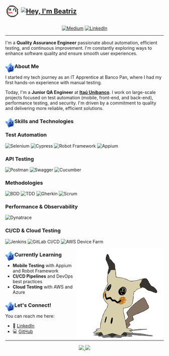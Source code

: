 ## <p align="left"><img align="center" alt="Gif-boo" height="45" src="img/gifs/boo.gif">    <a href="https://git.io/typing-svg"><img align="center" src="https://readme-typing-svg.herokuapp.com?font=Libre+Baskerville&pause=1000&color=74A8FD&vCenter=true&width=435&lines=%F0%9D%91%AF%F0%9D%92%86%F0%9D%92%9A%2C+%F0%9D%91%B0'%F0%9D%92%8E+%F0%9D%91%A9%F0%9D%92%86%F0%9D%92%82%F0%9D%92%95%F0%9D%92%93%F0%9D%92%8A%F0%9D%92%9B" alt="Hey, I'm Beatriz" /></a></p>

<div style="display: inline_block" align="center">
  <a href="https://medium.com/@ibtriz" target="_blank"><img align="center" src="https://raw.githubusercontent.com/rahuldkjain/github-profile-readme-generator/master/src/images/icons/Social/medium.svg" alt="Medium" height="30" width="40" /></a>
  <a href="https://www.linkedin.com/in/beatriz-francelino-borges-carneiro/" target="_blank"><img align="center" src="https://raw.githubusercontent.com/rahuldkjain/github-profile-readme-generator/master/src/images/icons/Social/linked-in-alt.svg" alt="LinkedIn" height="28" width="40" /></a>
</div>

---

I'm a **Quality Assurance Engineer** passionate about automation, efficient testing, and continuous improvement. I'm constantly exploring ways to enhance software quality and ensure smooth user experiences.

### <img align="left" alt="•" height="30" src="img/png/blue_luma__super_mario_galaxy__png_by_sylvanbey_dfwxwsw-pre.png">About Me

I started my tech journey as an IT Apprentice at Banco Pan, where I had my first hands-on experience with manual testing.

Today, I'm a **Junior QA Engineer** at **[Itaú Unibanco](https://www.linkedin.com/company/itau/mycompany/)**. I work on large-scale projects focused on test automation (mobile, front-end, and back-end), performance testing, and security. I'm driven by a commitment to quality and delivering more reliable, efficient solutions.

### <img align="left" alt="•" height="30" src="img/png/blue_luma__super_mario_galaxy__png_by_sylvanbey_dfwxwsw-pre.png">Skills and Technologies

### **Test Automation**  
![Selenium](https://img.shields.io/badge/-Selenium-2D2D2D?style=flat&logo=selenium&logoColor=white&color=4D4D4D)  ![Cypress](https://img.shields.io/badge/-Cypress-2D2D2D?style=flat&logo=cypress&logoColor=white&color=4D4D4D)  ![Robot Framework](https://img.shields.io/badge/-Robot_Framework-2D2D2D?style=flat&logo=robotframework&logoColor=white&color=4D4D4D)  ![Appium](https://img.shields.io/badge/-Appium-2D2D2D?style=flat&logo=appium&logoColor=white&color=4D4D4D)  

### **API Testing**  
![Postman](https://img.shields.io/badge/-Postman-2D2D2D?style=flat&logo=postman&logoColor=white&color=4D4D4D)  ![Swagger](https://img.shields.io/badge/-Swagger-2D2D2D?style=flat&logo=swagger&logoColor=white&color=4D4D4D)  ![Cucumber](https://img.shields.io/badge/-Cucumber-2D2D2D?style=flat&logo=cucumber&logoColor=white&color=4D4D4D)  

### **Methodologies**  
![BDD](https://img.shields.io/badge/-BDD-4D4D4D?style=flat&color=4D4D4D&labelColor=2D2D2D)  ![TDD](https://img.shields.io/badge/-TDD-4D4D4D?style=flat&color=4D4D4D&labelColor=2D2D2D)  ![Gherkin](https://img.shields.io/badge/-Gherkin-4D4D4D?style=flat&color=4D4D4D&labelColor=2D2D2D)  ![Scrum](https://img.shields.io/badge/-Scrum-4D4D4D?style=flat&color=4D4D4D&labelColor=2D2D2D)  

### **Performance & Observability**  
![Dynatrace](https://img.shields.io/badge/-Dynatrace-2D2D2D?style=flat&logo=dynatrace&logoColor=white&color=4D4D4D)  

### **CI/CD & Cloud Testing**  
![Jenkins](https://img.shields.io/badge/-Jenkins-2D2D2D?style=flat&logo=jenkins&logoColor=white&color=4D4D4D)  ![GitLab CI/CD](https://img.shields.io/badge/-GitLab_CI%2FCD-2D2D2D?style=flat&logo=gitlab&logoColor=white&color=4D4D4D)  ![AWS Device Farm](https://img.shields.io/badge/-AWS_Device_Farm-2D2D2D?style=flat&logo=amazonaws&logoColor=white&color=4D4D4D)  

<img align="right" height="290" alt="Gif of the game character mimikyu" src="https://github.com/ibtriz/ibtriz/blob/fbe4c9a915effc10ccd745d63b02a9db30847eaf/img/gifs/mimikyuu.gif">

### <img align="left" alt="•" height="30" src="img/png/blue_luma__super_mario_galaxy__png_by_sylvanbey_dfwxwsw-pre.png">Currently Learning


- **Mobile Testing** with Appium and Robot Framework  
- **CI/CD Pipelines** and DevOps best practices  
- **Cloud Testing** with AWS and Azure

### <img align="left" alt="•" height="30" src="img/png/blue_luma__super_mario_galaxy__png_by_sylvanbey_dfwxwsw-pre.png">Let's Connect!

You can reach me here:
- 💼 [LinkedIn](https://www.linkedin.com/in/beatriz-francelino-borges-carneiro/)  
- 💻 [GitHub](https://github.com/ibtriz)



---

<div align="center">
  <a href="https://github.com/ibtriz">
    <img height="180em" src="https://github-readme-stats.vercel.app/api/top-langs/?username=ibtriz&layout=compact&langs_count=7&theme=rose_pine" />
    <img height="180em" src="https://github-readme-stats.vercel.app/api?username=ibtriz&show_icons=true&theme=rose_pine&include_all_commits=true&count_private=true" />
  </a>
</div>
